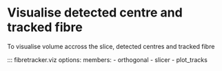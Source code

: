 
# Visualise detected centre and tracked fibre

To visualise volume accross the slice, detected centres and tracked fibre

::: fibretracker.viz
    options:
            members:
                - orthogonal
                - slicer
                - plot_tracks
